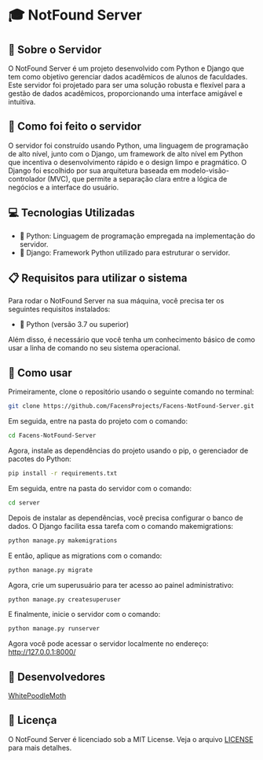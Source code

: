# 🎓 NotFound Server

## 📘 Sobre o Servidor

O NotFound Server é um projeto desenvolvido com Python e Django que tem como objetivo gerenciar dados acadêmicos de alunos de faculdades. Este servidor foi projetado para ser uma solução robusta e flexível para a gestão de dados acadêmicos, proporcionando uma interface amigável e intuitiva.

## 🔧 Como foi feito o servidor

O servidor foi construído usando Python, uma linguagem de programação de alto nível, junto com o Django, um framework de alto nível em Python que incentiva o desenvolvimento rápido e o design limpo e pragmático. O Django foi escolhido por sua arquitetura baseada em modelo-visão-controlador (MVC), que permite a separação clara entre a lógica de negócios e a interface do usuário.

## 💻 Tecnologias Utilizadas
- 🐍 Python: Linguagem de programação empregada na implementação do servidor.
- 🚀 Django: Framework Python utilizado para estruturar o servidor.

## 📋 Requisitos para utilizar o sistema

Para rodar o NotFound Server na sua máquina, você precisa ter os seguintes requisitos instalados:

- 🐍 Python (versão 3.7 ou superior)

Além disso, é necessário que você tenha um conhecimento básico de como usar a linha de comando no seu sistema operacional.

## 🚀 Como usar

Primeiramente, clone o repositório usando o seguinte comando no terminal:

```sh
git clone https://github.com/FacensProjects/Facens-NotFound-Server.git
```

Em seguida, entre na pasta do projeto com o comando:

```sh
cd Facens-NotFound-Server
```

Agora, instale as dependências do projeto usando o pip, o gerenciador de pacotes do Python:

```sh
pip install -r requirements.txt
```

Em seguida, entre na pasta do servidor com o comando:

```sh
cd server
```

Depois de instalar as dependências, você precisa configurar o banco de dados. O Django facilita essa tarefa com o comando makemigrations:

```sh
python manage.py makemigrations
```

E então, aplique as migrations com o comando:

```sh
python manage.py migrate
```

Agora, crie um superusuário para ter acesso ao painel administrativo:

```sh
python manage.py createsuperuser
```

E finalmente, inicie o servidor com o comando:

```sh
python manage.py runserver
```

Agora você pode acessar o servidor localmente no endereço: http://127.0.0.1:8000/

## 👥 Desenvolvedores
[WhitePoodleMoth](https://github.com/WhitePoodleMoth)

## 📄 Licença
O NotFound Server é licenciado sob a MIT License. Veja o arquivo [LICENSE](https://github.com/FacensProjects/Facens-NotFound-Server/blob/main/LICENSE) para mais detalhes.
